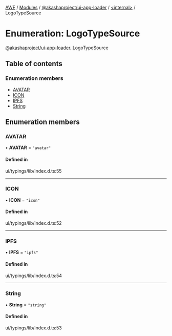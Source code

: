 [AWF](../README.md) / [Modules](../modules.md) / [@akashaproject/ui-app-loader](../modules/akashaproject_ui_app_loader.md) / [<internal\>](../modules/akashaproject_ui_app_loader._internal_.md) / LogoTypeSource

# Enumeration: LogoTypeSource

[@akashaproject/ui-app-loader](../modules/akashaproject_ui_app_loader.md).[<internal>](../modules/akashaproject_ui_app_loader._internal_.md).LogoTypeSource

## Table of contents

### Enumeration members

- [AVATAR](akashaproject_ui_app_loader._internal_.LogoTypeSource.md#avatar)
- [ICON](akashaproject_ui_app_loader._internal_.LogoTypeSource.md#icon)
- [IPFS](akashaproject_ui_app_loader._internal_.LogoTypeSource.md#ipfs)
- [String](akashaproject_ui_app_loader._internal_.LogoTypeSource.md#string)

## Enumeration members

### AVATAR

• **AVATAR** = `"avatar"`

#### Defined in

ui/typings/lib/index.d.ts:55

___

### ICON

• **ICON** = `"icon"`

#### Defined in

ui/typings/lib/index.d.ts:52

___

### IPFS

• **IPFS** = `"ipfs"`

#### Defined in

ui/typings/lib/index.d.ts:54

___

### String

• **String** = `"string"`

#### Defined in

ui/typings/lib/index.d.ts:53
